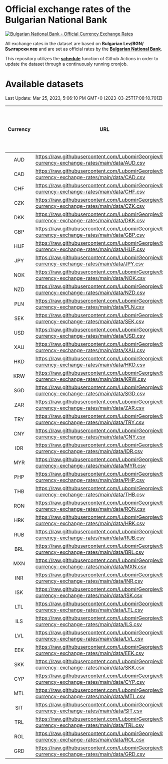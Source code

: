 # Official exchange rates of the Bulgarian National Bank

[![Bulgarian National Bank - Official Currency Exchange Rates](https://github.com/LubomirGeorgiev/bnb-currency-exchange-rates/actions/workflows/update-rates.yml/badge.svg?branch=main)](https://github.com/LubomirGeorgiev/bnb-currency-exchange-rates/actions/workflows/update-rates.yml)

All exchange rates in the dataset are based on **Bulgarian Lev/BGN/Български лев** and are set as official rates by the [**Bulgarian National Bank**](https://www.bnb.bg/Statistics/StExternalSector/StExchangeRates/StERForeignCurrencies/index.htm?toLang=_EN).

This repository utilizes the [**schedule**](https://docs.github.com/en/actions/reference/events-that-trigger-workflows) function of Github Actions in order to update the dataset through a continuously running cronjob.

# Available datasets

<!-- START LINKS (DO NOT EVER FU*ING DELETE THIS COMMENT FOR THE LOVE OF YOUR LIFE!!! IF YOU ARE CURIOS HOW IT WORKS, YOU CAN HAVE A LOOK AT ./src/updateReadme.ts) -->

Last Update: Mar 25, 2023, 5:06:10 PM GMT+0 (2023-03-25T17:06:10.701Z)

| Currency | URL                                                                                             | Number of records | Number of missing days that were filled in |
| :------: | ----------------------------------------------------------------------------------------------- | :---------------: | :----------------------------------------: |
|   AUD    | https://raw.githubusercontent.com/LubomirGeorgiev/bnb-currency-exchange-rates/main/data/AUD.csv |       8812        |                    2723                    |
|   CAD    | https://raw.githubusercontent.com/LubomirGeorgiev/bnb-currency-exchange-rates/main/data/CAD.csv |       8812        |                    2723                    |
|   CHF    | https://raw.githubusercontent.com/LubomirGeorgiev/bnb-currency-exchange-rates/main/data/CHF.csv |       8812        |                    2723                    |
|   CZK    | https://raw.githubusercontent.com/LubomirGeorgiev/bnb-currency-exchange-rates/main/data/CZK.csv |       8812        |                    2723                    |
|   DKK    | https://raw.githubusercontent.com/LubomirGeorgiev/bnb-currency-exchange-rates/main/data/DKK.csv |       8812        |                    2723                    |
|   GBP    | https://raw.githubusercontent.com/LubomirGeorgiev/bnb-currency-exchange-rates/main/data/GBP.csv |       8812        |                    2723                    |
|   HUF    | https://raw.githubusercontent.com/LubomirGeorgiev/bnb-currency-exchange-rates/main/data/HUF.csv |       8812        |                    2723                    |
|   JPY    | https://raw.githubusercontent.com/LubomirGeorgiev/bnb-currency-exchange-rates/main/data/JPY.csv |       8812        |                    2723                    |
|   NOK    | https://raw.githubusercontent.com/LubomirGeorgiev/bnb-currency-exchange-rates/main/data/NOK.csv |       8812        |                    2723                    |
|   NZD    | https://raw.githubusercontent.com/LubomirGeorgiev/bnb-currency-exchange-rates/main/data/NZD.csv |       8812        |                    2723                    |
|   PLN    | https://raw.githubusercontent.com/LubomirGeorgiev/bnb-currency-exchange-rates/main/data/PLN.csv |       8812        |                    2723                    |
|   SEK    | https://raw.githubusercontent.com/LubomirGeorgiev/bnb-currency-exchange-rates/main/data/SEK.csv |       8812        |                    2723                    |
|   USD    | https://raw.githubusercontent.com/LubomirGeorgiev/bnb-currency-exchange-rates/main/data/USD.csv |       8812        |                    2723                    |
|   XAU    | https://raw.githubusercontent.com/LubomirGeorgiev/bnb-currency-exchange-rates/main/data/XAU.csv |       8812        |                    2725                    |
|   HKD    | https://raw.githubusercontent.com/LubomirGeorgiev/bnb-currency-exchange-rates/main/data/HKD.csv |       8512        |                    2634                    |
|   KRW    | https://raw.githubusercontent.com/LubomirGeorgiev/bnb-currency-exchange-rates/main/data/KRW.csv |       8512        |                    2634                    |
|   SGD    | https://raw.githubusercontent.com/LubomirGeorgiev/bnb-currency-exchange-rates/main/data/SGD.csv |       8512        |                    2634                    |
|   ZAR    | https://raw.githubusercontent.com/LubomirGeorgiev/bnb-currency-exchange-rates/main/data/ZAR.csv |       8512        |                    2634                    |
|   TRY    | https://raw.githubusercontent.com/LubomirGeorgiev/bnb-currency-exchange-rates/main/data/TRY.csv |       6995        |                    2165                    |
|   CNY    | https://raw.githubusercontent.com/LubomirGeorgiev/bnb-currency-exchange-rates/main/data/CNY.csv |       6875        |                    2129                    |
|   IDR    | https://raw.githubusercontent.com/LubomirGeorgiev/bnb-currency-exchange-rates/main/data/IDR.csv |       6875        |                    2129                    |
|   MYR    | https://raw.githubusercontent.com/LubomirGeorgiev/bnb-currency-exchange-rates/main/data/MYR.csv |       6875        |                    2129                    |
|   PHP    | https://raw.githubusercontent.com/LubomirGeorgiev/bnb-currency-exchange-rates/main/data/PHP.csv |       6875        |                    2129                    |
|   THB    | https://raw.githubusercontent.com/LubomirGeorgiev/bnb-currency-exchange-rates/main/data/THB.csv |       6875        |                    2129                    |
|   RON    | https://raw.githubusercontent.com/LubomirGeorgiev/bnb-currency-exchange-rates/main/data/RON.csv |       6818        |                    2113                    |
|   HRK    | https://raw.githubusercontent.com/LubomirGeorgiev/bnb-currency-exchange-rates/main/data/HRK.csv |       6791        |                    2103                    |
|   RUB    | https://raw.githubusercontent.com/LubomirGeorgiev/bnb-currency-exchange-rates/main/data/RUB.csv |       6487        |                    2006                    |
|   BRL    | https://raw.githubusercontent.com/LubomirGeorgiev/bnb-currency-exchange-rates/main/data/BRL.csv |       5905        |                    1832                    |
|   MXN    | https://raw.githubusercontent.com/LubomirGeorgiev/bnb-currency-exchange-rates/main/data/MXN.csv |       5905        |                    1832                    |
|   INR    | https://raw.githubusercontent.com/LubomirGeorgiev/bnb-currency-exchange-rates/main/data/INR.csv |       5536        |                    1716                    |
|   ISK    | https://raw.githubusercontent.com/LubomirGeorgiev/bnb-currency-exchange-rates/main/data/ISK.csv |       5448        |                    1689                    |
|   LTL    | https://raw.githubusercontent.com/LubomirGeorgiev/bnb-currency-exchange-rates/main/data/LTL.csv |       5153        |                    1582                    |
|   ILS    | https://raw.githubusercontent.com/LubomirGeorgiev/bnb-currency-exchange-rates/main/data/ILS.csv |       4812        |                    1497                    |
|   LVL    | https://raw.githubusercontent.com/LubomirGeorgiev/bnb-currency-exchange-rates/main/data/LVL.csv |       4792        |                    1472                    |
|   EEK    | https://raw.githubusercontent.com/LubomirGeorgiev/bnb-currency-exchange-rates/main/data/EEK.csv |       3997        |                    1223                    |
|   SKK    | https://raw.githubusercontent.com/LubomirGeorgiev/bnb-currency-exchange-rates/main/data/SKK.csv |       2971        |                    913                     |
|   CYP    | https://raw.githubusercontent.com/LubomirGeorgiev/bnb-currency-exchange-rates/main/data/CYP.csv |       2903        |                    887                     |
|   MTL    | https://raw.githubusercontent.com/LubomirGeorgiev/bnb-currency-exchange-rates/main/data/MTL.csv |       2603        |                    798                     |
|   SIT    | https://raw.githubusercontent.com/LubomirGeorgiev/bnb-currency-exchange-rates/main/data/SIT.csv |       2541        |                    777                     |
|   TRL    | https://raw.githubusercontent.com/LubomirGeorgiev/bnb-currency-exchange-rates/main/data/TRL.csv |       1815        |                    556                     |
|   ROL    | https://raw.githubusercontent.com/LubomirGeorgiev/bnb-currency-exchange-rates/main/data/ROL.csv |       1694        |                    521                     |
|   GRD    | https://raw.githubusercontent.com/LubomirGeorgiev/bnb-currency-exchange-rates/main/data/GRD.csv |        357        |                    105                     |

<!-- END LINKS (DO NOT EVER FU*ING DELETE THIS COMMENT FOR THE LOVE OF YOUR LIFE!!! IF YOU ARE CURIOS HOW IT WORKS, YOU CAN HAVE A LOOK AT ./src/updateReadme.ts) -->
